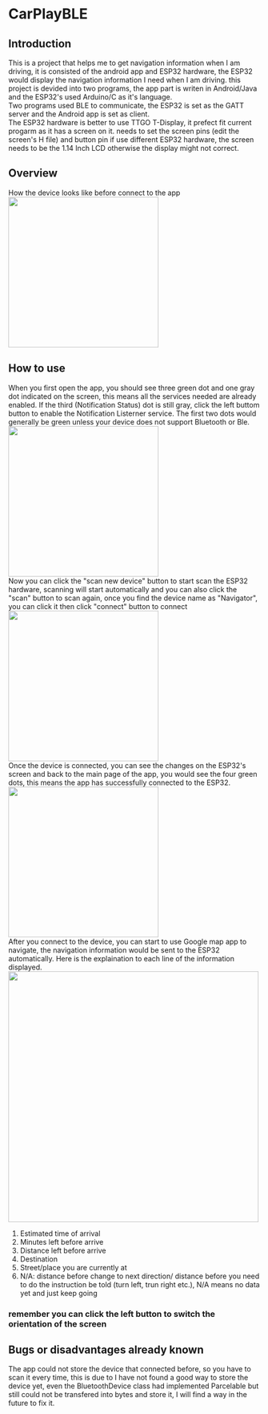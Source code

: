 # CarPlayBLE
 
## Introduction
This is a project that helps me to get navigation information when I am driving, it is consisted of the android app and ESP32 hardware, the ESP32 would display the navigation information I need when I am driving.
this project is devided into two programs, the app part is writen in Android/Java and the ESP32's used Arduino/C as it's language.<br>
Two programs used BLE to communicate, the ESP32 is set as the GATT server and the Android app is set as client.<br>
The ESP32 hardware is better to use TTGO T-Display, it prefect fit current progarm as it has a screen on it. needs to set the screen pins (edit the screen's H file) and button pin if use different ESP32 hardware, the screen needs to be the 1.14 Inch LCD otherwise the display might not correct.<br>
## Overview
How the device looks like before connect to the app<br>
<img src="https://github.com/appleshaman/CarPlayBLE/blob/main/docs/4.jpg" width = "300"><br>
## How to use
When you first open the app, you should see three green dot and one gray dot indicated on the screen, this means all the services needed are already enabled. If the third (Notification Status) dot is still gray, click the left buttom button to enable the Notification Listerner service. The first two dots would generally be green unless your device does not support Bluetooth or Ble.<br>
<img src="https://github.com/appleshaman/CarPlayBLE/blob/main/docs/1.jpg" width = "300"><br>
Now you can click the "scan new device" button to start scan the ESP32 hardware, scanning will start automatically and you can also click the "scan" button to scan again, once you find the device name as "Navigator", you can click it then click "connect" button to connect<br>
<img src="https://github.com/appleshaman/CarPlayBLE/blob/main/docs/2.jpg" width = "300"><br>
Once the device is connected, you can see the changes on the ESP32's screen and back to the main page of the app, you would see the four green dots, this means the app has successfully connected to the ESP32.<br>
<img src="https://github.com/appleshaman/CarPlayBLE/blob/main/docs/3.jpg" width = "300"><br>
After you connect to the device, you can start to use Google map app to navigate, the navigation information would be sent to the ESP32 automatically.
Here is the explaination to each line of the information displayed.<br>
<img src="https://github.com/appleshaman/CarPlayBLE/blob/main/docs/5.jpg" width = "500"><br>
1. Estimated time of arrival<br>
2. Minutes left before arrive<br>
3. Distance left before arrive<br>
4. Destination<br>
5. Street/place you are currently at<br>
6. N/A: distance before change to next direction/ distance before you need to do the instruction be told (turn left, trun right etc.), N/A means no data yet and just keep going<br>

### remember you can click the left button to switch the orientation of the screen
## Bugs or disadvantages already known

The app could not store the device that connected before, so you have to scan it every time, this is due to I have not found a good way to store the device yet, even the BluetoothDevice class had implemented Parcelable but still could not be transfered into bytes and store it, I will find a way in the future to fix it.
